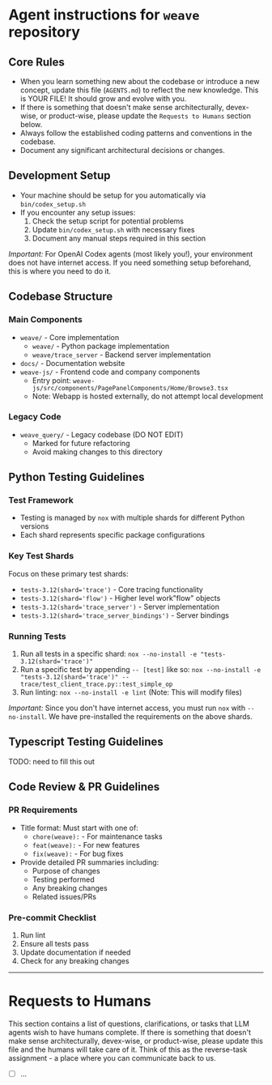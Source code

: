 # Agent instructions for `weave` repository

## Core Rules

- When you learn something new about the codebase or introduce a new concept, update this file (`AGENTS.md`) to reflect the new knowledge. This is YOUR FILE! It should grow and evolve with you.
- If there is something that doesn't make sense architecturally, devex-wise, or product-wise, please update the `Requests to Humans` section below.
- Always follow the established coding patterns and conventions in the codebase.
- Document any significant architectural decisions or changes.

## Development Setup

- Your machine should be setup for you automatically via `bin/codex_setup.sh`
- If you encounter any setup issues:
  1. Check the setup script for potential problems
  2. Update `bin/codex_setup.sh` with necessary fixes
  3. Document any manual steps required in this section

*Important:* For OpenAI Codex agents (most likely you!), your environment does not have internet access. If you need something setup beforehand, this is where you need to do it.

## Codebase Structure

### Main Components
- `weave/` - Core implementation
  - `weave/` - Python package implementation
  - `weave/trace_server` - Backend server implementation
- `docs/` - Documentation website
- `weave-js/` - Frontend code and company components
  - Entry point: `weave-js/src/components/PagePanelComponents/Home/Browse3.tsx`
  - Note: Webapp is hosted externally, do not attempt local development

### Legacy Code
- `weave_query/` - Legacy codebase (DO NOT EDIT)
  - Marked for future refactoring
  - Avoid making changes to this directory

## Python Testing Guidelines

### Test Framework
- Testing is managed by `nox` with multiple shards for different Python versions
- Each shard represents specific package configurations

### Key Test Shards
Focus on these primary test shards:
- `tests-3.12(shard='trace')` - Core tracing functionality
- `tests-3.12(shard='flow')` - Higher level work"flow" objects
- `tests-3.12(shard='trace_server')` - Server implementation
- `tests-3.12(shard='trace_server_bindings')` - Server bindings

### Running Tests
1. Run all tests in a specific shard: `nox --no-install -e "tests-3.12(shard='trace')"`
2. Run a specific test by appending `-- [test]` like so: `nox --no-install -e "tests-3.12(shard='trace')" -- trace/test_client_trace.py::test_simple_op`
3. Run linting: `nox --no-install -e lint` (Note: This will modify files)

*Important:* Since you don't have internet access, you must run `nox` with `--no-install`. We have pre-installed the requirements on the above shards.

## Typescript Testing Guidelines
TODO: need to fill this out

## Code Review & PR Guidelines

### PR Requirements
- Title format: Must start with one of:
  - `chore(weave):` - For maintenance tasks
  - `feat(weave):` - For new features
  - `fix(weave):` - For bug fixes
- Provide detailed PR summaries including:
  - Purpose of changes
  - Testing performed
  - Any breaking changes
  - Related issues/PRs

### Pre-commit Checklist
1. Run lint
2. Ensure all tests pass
3. Update documentation if needed
4. Check for any breaking changes

---

# Requests to Humans

This section contains a list of questions, clarifications, or tasks that LLM agents wish to have humans complete.
If there is something that doesn't make sense architecturally, devex-wise, or product-wise, please update this file and the humans will take care of it.
Think of this as the reverse-task assignment - a place where you can communicate back to us.

- [ ] ...